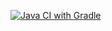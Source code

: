 [![Java CI with Gradle](https://github.com/natalikazakova87/2.-API-CI-3/actions/workflows/gradle.yml/badge.svg)](https://github.com/natalikazakova87/HW-2.1-web-interface-testing/actions/workflows/gradle.yml)